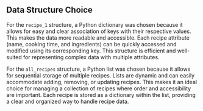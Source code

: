 ## Data Structure Choice

For the `recipe_1` structure, a Python dictionary was chosen because it allows for easy and clear association of keys with their respective values. This makes the data more readable and accessible. Each recipe attribute (name, cooking time, and ingredients) can be quickly accessed and modified using its corresponding key. This structure is efficient and well-suited for representing complex data with multiple attributes.

For the `all_recipes` structure, a Python list was chosen because it allows for sequential storage of multiple recipes. Lists are dynamic and can easily accommodate adding, removing, or updating recipes. This makes it an ideal choice for managing a collection of recipes where order and accessibility are important. Each recipe is stored as a dictionary within the list, providing a clear and organized way to handle recipe data.
